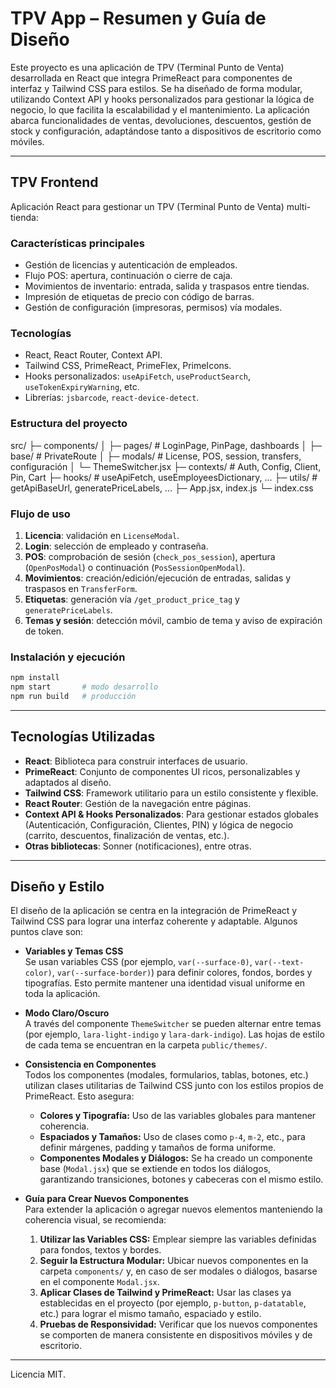 # TPV App – Resumen y Guía de Diseño

Este proyecto es una aplicación de TPV (Terminal Punto de Venta) desarrollada en React que integra PrimeReact para componentes de interfaz y Tailwind CSS para estilos. Se ha diseñado de forma modular, utilizando Context API y hooks personalizados para gestionar la lógica de negocio, lo que facilita la escalabilidad y el mantenimiento. La aplicación abarca funcionalidades de ventas, devoluciones, descuentos, gestión de stock y configuración, adaptándose tanto a dispositivos de escritorio como móviles.

---

## TPV Frontend

Aplicación React para gestionar un TPV (Terminal Punto de Venta) multi-tienda:

### Características principales

- Gestión de licencias y autenticación de empleados.
- Flujo POS: apertura, continuación o cierre de caja.
- Movimientos de inventario: entrada, salida y traspasos entre tiendas.
- Impresión de etiquetas de precio con código de barras.
- Gestión de configuración (impresoras, permisos) vía modales.

### Tecnologías

- React, React Router, Context API.
- Tailwind CSS, PrimeReact, PrimeFlex, PrimeIcons.
- Hooks personalizados: `useApiFetch`, `useProductSearch`, `useTokenExpiryWarning`, etc.
- Librerías: `jsbarcode`, `react-device-detect`.

### Estructura del proyecto

src/
├─ components/
│  ├─ pages/            # LoginPage, PinPage, dashboards
│  ├─ base/             # PrivateRoute
│  ├─ modals/           # License, POS, session, transfers, configuración
│  └─ ThemeSwitcher.jsx
├─ contexts/            # Auth, Config, Client, Pin, Cart
├─ hooks/               # useApiFetch, useEmployeesDictionary, ...
├─ utils/               # getApiBaseUrl, generatePriceLabels, ...
├─ App.jsx, index.js
└─ index.css

### Flujo de uso

1. **Licencia**: validación en `LicenseModal`.
2. **Login**: selección de empleado y contraseña.
3. **POS**: comprobación de sesión (`check_pos_session`), apertura (`OpenPosModal`) o continuación (`PosSessionOpenModal`).
4. **Movimientos**: creación/edición/ejecución de entradas, salidas y traspasos en `TransferForm`.
5. **Etiquetas**: generación vía `/get_product_price_tag` y `generatePriceLabels`.
6. **Temas y sesión**: detección móvil, cambio de tema y aviso de expiración de token.

### Instalación y ejecución

```bash
npm install
npm start       # modo desarrollo
npm run build   # producción
```

---

## Tecnologías Utilizadas

- **React**: Biblioteca para construir interfaces de usuario.
- **PrimeReact**: Conjunto de componentes UI ricos, personalizables y adaptados al diseño.
- **Tailwind CSS**: Framework utilitario para un estilo consistente y flexible.
- **React Router**: Gestión de la navegación entre páginas.
- **Context API & Hooks Personalizados**: Para gestionar estados globales (Autenticación, Configuración, Clientes, PIN) y lógica de negocio (carrito, descuentos, finalización de ventas, etc.).
- **Otras bibliotecas**: Sonner (notificaciones), entre otras.

---

## Diseño y Estilo

El diseño de la aplicación se centra en la integración de PrimeReact y Tailwind CSS para lograr una interfaz coherente y adaptable. Algunos puntos clave son:

- **Variables y Temas CSS**  
  Se usan variables CSS (por ejemplo, `var(--surface-0)`, `var(--text-color)`, `var(--surface-border)`) para definir colores, fondos, bordes y tipografías. Esto permite mantener una identidad visual uniforme en toda la aplicación.

- **Modo Claro/Oscuro**  
  A través del componente `ThemeSwitcher` se pueden alternar entre temas (por ejemplo, `lara-light-indigo` y `lara-dark-indigo`). Las hojas de estilo de cada tema se encuentran en la carpeta `public/themes/`.

- **Consistencia en Componentes**  
  Todos los componentes (modales, formularios, tablas, botones, etc.) utilizan clases utilitarias de Tailwind CSS junto con los estilos propios de PrimeReact. Esto asegura:
  - **Colores y Tipografía:** Uso de las variables globales para mantener coherencia.
  - **Espaciados y Tamaños:** Uso de clases como `p-4`, `m-2`, etc., para definir márgenes, padding y tamaños de forma uniforme.
  - **Componentes Modales y Diálogos:** Se ha creado un componente base (`Modal.jsx`) que se extiende en todos los diálogos, garantizando transiciones, botones y cabeceras con el mismo estilo.
  
- **Guía para Crear Nuevos Componentes**  
  Para extender la aplicación o agregar nuevos elementos manteniendo la coherencia visual, se recomienda:
  1. **Utilizar las Variables CSS:** Emplear siempre las variables definidas para fondos, textos y bordes.
  2. **Seguir la Estructura Modular:** Ubicar nuevos componentes en la carpeta `components/` y, en caso de ser modales o diálogos, basarse en el componente `Modal.jsx`.
  3. **Aplicar Clases de Tailwind y PrimeReact:** Usar las clases ya establecidas en el proyecto (por ejemplo, `p-button`, `p-datatable`, etc.) para lograr el mismo tamaño, espaciado y estilo.
  4. **Pruebas de Responsividad:** Verificar que los nuevos componentes se comporten de manera consistente en dispositivos móviles y de escritorio.

---

Licencia MIT.
